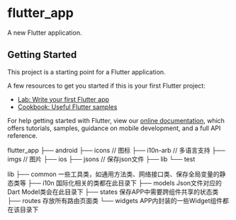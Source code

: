 # flutter_app

A new Flutter application.

## Getting Started

This project is a starting point for a Flutter application.

A few resources to get you started if this is your first Flutter project:

- [Lab: Write your first Flutter app](https://flutter.dev/docs/get-started/codelab)
- [Cookbook: Useful Flutter samples](https://flutter.dev/docs/cookbook)

For help getting started with Flutter, view our
[online documentation](https://flutter.dev/docs), which offers tutorials,
samples, guidance on mobile development, and a full API reference.

flutter_app
├── android
├── icons  // 图标
├── i10n-arb  // 多语言支持
├── imgs  // 图片
├── ios
├── jsons  // 保存json文件
├── lib
└── test

lib
├── common  一些工具类，如通用方法类、网络接口类、保存全局变量的静态类等
├── i10n 	国际化相关的类都在此目录下
├── models  Json文件对应的Dart Model类会在此目录下
├── states  保存APP中需要跨组件共享的状态类
├── routes  存放所有路由页面类
└── widgets APP内封装的一些Widget组件都在该目录下
